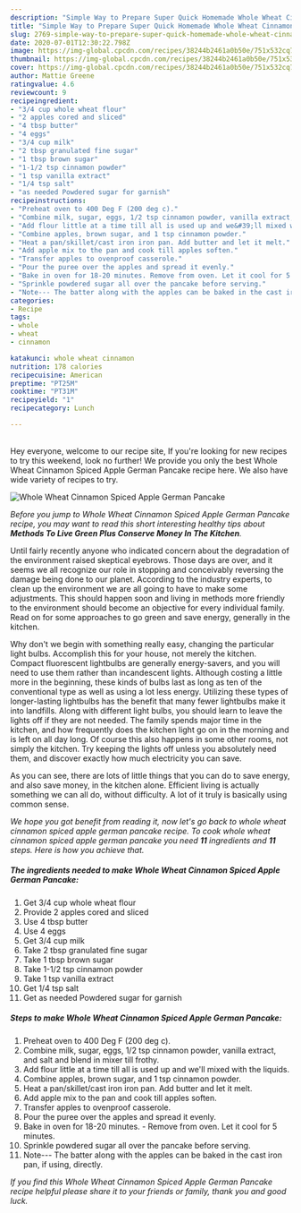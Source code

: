 ```yaml
---
description: "Simple Way to Prepare Super Quick Homemade Whole Wheat Cinnamon Spiced Apple German Pancake"
title: "Simple Way to Prepare Super Quick Homemade Whole Wheat Cinnamon Spiced Apple German Pancake"
slug: 2769-simple-way-to-prepare-super-quick-homemade-whole-wheat-cinnamon-spiced-apple-german-pancake
date: 2020-07-01T12:30:22.798Z
image: https://img-global.cpcdn.com/recipes/38244b2461a0b50e/751x532cq70/whole-wheat-cinnamon-spiced-apple-german-pancake-recipe-main-photo.jpg
thumbnail: https://img-global.cpcdn.com/recipes/38244b2461a0b50e/751x532cq70/whole-wheat-cinnamon-spiced-apple-german-pancake-recipe-main-photo.jpg
cover: https://img-global.cpcdn.com/recipes/38244b2461a0b50e/751x532cq70/whole-wheat-cinnamon-spiced-apple-german-pancake-recipe-main-photo.jpg
author: Mattie Greene
ratingvalue: 4.6
reviewcount: 9
recipeingredient:
- "3/4 cup whole wheat flour"
- "2 apples cored and sliced"
- "4 tbsp butter"
- "4 eggs"
- "3/4 cup milk"
- "2 tbsp granulated fine sugar"
- "1 tbsp brown sugar"
- "1-1/2 tsp cinnamon powder"
- "1 tsp vanilla extract"
- "1/4 tsp salt"
- "as needed Powdered sugar for garnish"
recipeinstructions:
- "Preheat oven to 400 Deg F (200 deg c)."
- "Combine milk, sugar, eggs, 1/2 tsp cinnamon powder, vanilla extract, and salt and blend in mixer till frothy."
- "Add flour little at a time till all is used up and we&#39;ll mixed with the liquids."
- "Combine apples, brown sugar, and 1 tsp cinnamon powder."
- "Heat a pan/skillet/cast iron iron pan. Add butter and let it melt."
- "Add apple mix to the pan and cook till apples soften."
- "Transfer apples to ovenproof casserole."
- "Pour the puree over the apples and spread it evenly."
- "Bake in oven for 18-20 minutes. Remove from oven. Let it cool for 5 minutes."
- "Sprinkle powdered sugar all over the pancake before serving."
- "Note--- The batter along with the apples can be baked in the cast iron pan, if using, directly."
categories:
- Recipe
tags:
- whole
- wheat
- cinnamon

katakunci: whole wheat cinnamon 
nutrition: 178 calories
recipecuisine: American
preptime: "PT25M"
cooktime: "PT31M"
recipeyield: "1"
recipecategory: Lunch

---
```

<br>
Hey everyone, welcome to our recipe site, If you're looking for new recipes to try this weekend, look no further! We provide you only the best Whole Wheat Cinnamon Spiced Apple German Pancake recipe here. We also have wide variety of recipes to try.
<br>


![Whole Wheat Cinnamon Spiced Apple German Pancake](https://img-global.cpcdn.com/recipes/38244b2461a0b50e/751x532cq70/whole-wheat-cinnamon-spiced-apple-german-pancake-recipe-main-photo.jpg)

<i>Before you jump to Whole Wheat Cinnamon Spiced Apple German Pancake recipe, you may want to read this short interesting healthy tips about 
<strong>Methods To Live Green Plus Conserve Money In The Kitchen</strong>.</i>
</br>

Until fairly recently anyone who indicated concern about the degradation of the environment raised skeptical eyebrows. Those days are over, and it seems we all recognize our role in stopping and conceivably reversing the damage being done to our planet. According to the industry experts, to clean up the environment we are all going to have to make some adjustments. This should happen soon and living in methods more friendly to the environment should become an objective for every individual family. Read on for some approaches to go green and save energy, generally in the kitchen.

Why don't we begin with something really easy, changing the particular light bulbs. Accomplish this for your house, not merely the kitchen. Compact fluorescent lightbulbs are generally energy-savers, and you will need to use them rather than incandescent lights. Although costing a little more in the beginning, these kinds of bulbs last as long as ten of the conventional type as well as using a lot less energy. Utilizing these types of longer-lasting lightbulbs has the benefit that many fewer lightbulbs make it into landfills. Along with different light bulbs, you should learn to leave the lights off if they are not needed. The family spends major time in the kitchen, and how frequently does the kitchen light go on in the morning and is left on all day long. Of course this also happens in some other rooms, not simply the kitchen. Try keeping the lights off unless you absolutely need them, and discover exactly how much electricity you can save.

As you can see, there are lots of little things that you can do to save energy, and also save money, in the kitchen alone. Efficient living is actually something we can all do, without difficulty. A lot of it truly is basically using common sense.


<i>We hope you got benefit from reading it, now let's go back to whole wheat cinnamon spiced apple german pancake recipe. To cook whole wheat cinnamon spiced apple german pancake you need <strong>11</strong> ingredients and <strong>11</strong> steps. Here is how you achieve that.
</i>

##### The ingredients needed to make Whole Wheat Cinnamon Spiced Apple German Pancake:

1. Get 3/4 cup whole wheat flour
1. Provide 2 apples cored and sliced
1. Use 4 tbsp butter
1. Use 4 eggs
1. Get 3/4 cup milk
1. Take 2 tbsp granulated fine sugar
1. Take 1 tbsp brown sugar
1. Take 1-1/2 tsp cinnamon powder
1. Take 1 tsp vanilla extract
1. Get 1/4 tsp salt
1. Get as needed Powdered sugar for garnish


##### Steps to make Whole Wheat Cinnamon Spiced Apple German Pancake:

1. Preheat oven to 400 Deg F (200 deg c).
1. Combine milk, sugar, eggs, 1/2 tsp cinnamon powder, vanilla extract, and salt and blend in mixer till frothy.
1. Add flour little at a time till all is used up and we&#39;ll mixed with the liquids.
1. Combine apples, brown sugar, and 1 tsp cinnamon powder.
1. Heat a pan/skillet/cast iron iron pan. Add butter and let it melt.
1. Add apple mix to the pan and cook till apples soften.
1. Transfer apples to ovenproof casserole.
1. Pour the puree over the apples and spread it evenly.
1. Bake in oven for 18-20 minutes. - Remove from oven. Let it cool for 5 minutes.
1. Sprinkle powdered sugar all over the pancake before serving.
1. Note--- The batter along with the apples can be baked in the cast iron pan, if using, directly.


<i>If you find this Whole Wheat Cinnamon Spiced Apple German Pancake recipe helpful please share it to your friends or family, thank you and good luck.</i>
